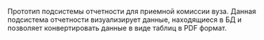 Прототип подсистемы отчетности для приемной комиссии вуза. Данная подсистема отчетности визуализирует данные, находящиеся в БД и позволяет конвертировать данные в виде таблиц в PDF формат.
